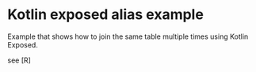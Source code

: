 # Kotlin exposed alias example

Example that shows how to join the same table multiple times using Kotlin Exposed.

see [R]